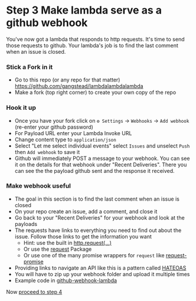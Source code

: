 Step 3 Make lambda serve as a github webhook
============================================

You've now got a lambda that responds to http requests.  It's time to send those requests to github.  Your lambda's job is to find the last comment when an issue is closed.

### Stick a Fork in it
- Go to this repo (or any repo for that matter) https://github.com/gangstead/lambdalambdalambda
- Make a fork (top right corner) to create your own copy of the repo

### Hook it up
- Once you have your fork click on `⚙️ Settings` -> `Webhooks` -> `Add webhook` (re-enter your github password)
- For Payload URL enter your Lambda Invoke URL
- Change content type to `application/json`
- Select "Let me select individual events" select `Issues` and unselect `Push` then `Add webhook` to save it
- Github will immediately POST a message to your webhook.  You can see it on the details for that webhook under "Recent Deliveries".  There you can see the the payload github sent and the response it received.

### Make webhook useful
- The goal in this section is to find the last comment when an issue is closed
- On your repo create an issue, add a comment, and close it
- Go back to your "Recent Deliveries" for your webhook and look at the payloads
- The requests have links to everything you need to find out about the issue.  Follow those links to get the information you want
  - Hint: use the built in [http.request(...)](https://nodejs.org/api/http.html#http_http_request_options_callback)
  - Or use the [request](https://www.npmjs.com/package/request) Package
  - Or use one of the many promise wrappers for `request` like [request-promise](https://github.com/request/request-promise)
- Providing links to navigate an API like this is a pattern called [HATEOAS](https://en.wikipedia.org/wiki/HATEOAS)
- You will have to zip up your webhook folder and upload it multiple times
- Example code in [github-webhook-lambda](github-webhook-lambda/)

Now [proceed to step 4](../04_make_better_webhook/)
